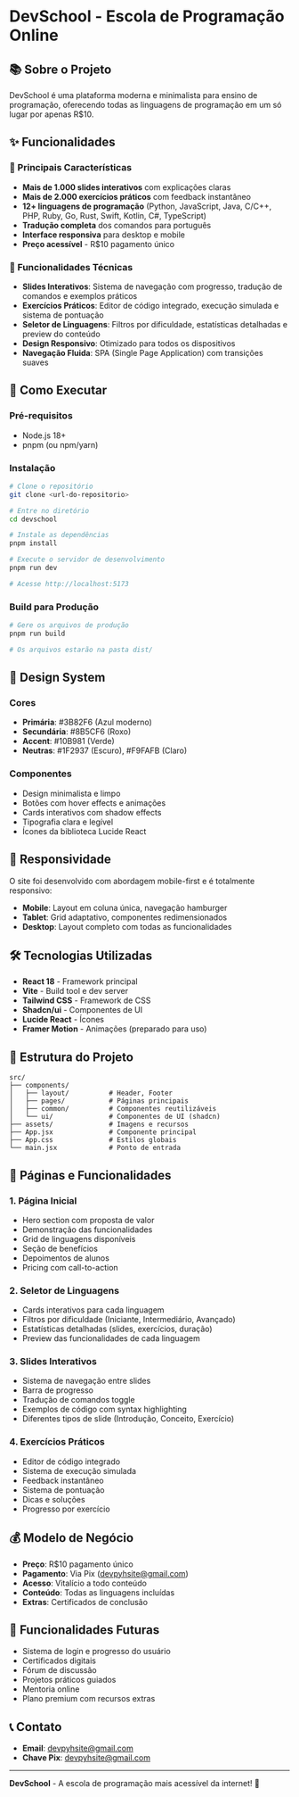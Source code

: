 # DevSchool - Escola de Programação Online

## 📚 Sobre o Projeto

DevSchool é uma plataforma moderna e minimalista para ensino de programação, oferecendo todas as linguagens de programação em um só lugar por apenas R$10.

## ✨ Funcionalidades

### 🎯 Principais Características
- **Mais de 1.000 slides interativos** com explicações claras
- **Mais de 2.000 exercícios práticos** com feedback instantâneo
- **12+ linguagens de programação** (Python, JavaScript, Java, C/C++, PHP, Ruby, Go, Rust, Swift, Kotlin, C#, TypeScript)
- **Tradução completa** dos comandos para português
- **Interface responsiva** para desktop e mobile
- **Preço acessível** - R$10 pagamento único

### 🔧 Funcionalidades Técnicas
- **Slides Interativos**: Sistema de navegação com progresso, tradução de comandos e exemplos práticos
- **Exercícios Práticos**: Editor de código integrado, execução simulada e sistema de pontuação
- **Seletor de Linguagens**: Filtros por dificuldade, estatísticas detalhadas e preview do conteúdo
- **Design Responsivo**: Otimizado para todos os dispositivos
- **Navegação Fluida**: SPA (Single Page Application) com transições suaves

## 🚀 Como Executar

### Pré-requisitos
- Node.js 18+ 
- pnpm (ou npm/yarn)

### Instalação
```bash
# Clone o repositório
git clone <url-do-repositorio>

# Entre no diretório
cd devschool

# Instale as dependências
pnpm install

# Execute o servidor de desenvolvimento
pnpm run dev

# Acesse http://localhost:5173
```

### Build para Produção
```bash
# Gere os arquivos de produção
pnpm run build

# Os arquivos estarão na pasta dist/
```

## 🎨 Design System

### Cores
- **Primária**: #3B82F6 (Azul moderno)
- **Secundária**: #8B5CF6 (Roxo)
- **Accent**: #10B981 (Verde)
- **Neutras**: #1F2937 (Escuro), #F9FAFB (Claro)

### Componentes
- Design minimalista e limpo
- Botões com hover effects e animações
- Cards interativos com shadow effects
- Tipografia clara e legível
- Ícones da biblioteca Lucide React

## 📱 Responsividade

O site foi desenvolvido com abordagem mobile-first e é totalmente responsivo:
- **Mobile**: Layout em coluna única, navegação hamburger
- **Tablet**: Grid adaptativo, componentes redimensionados
- **Desktop**: Layout completo com todas as funcionalidades

## 🛠️ Tecnologias Utilizadas

- **React 18** - Framework principal
- **Vite** - Build tool e dev server
- **Tailwind CSS** - Framework de CSS
- **Shadcn/ui** - Componentes de UI
- **Lucide React** - Ícones
- **Framer Motion** - Animações (preparado para uso)

## 📂 Estrutura do Projeto

```
src/
├── components/
│   ├── layout/          # Header, Footer
│   ├── pages/           # Páginas principais
│   ├── common/          # Componentes reutilizáveis
│   └── ui/              # Componentes de UI (shadcn)
├── assets/              # Imagens e recursos
├── App.jsx              # Componente principal
├── App.css              # Estilos globais
└── main.jsx             # Ponto de entrada
```

## 🎯 Páginas e Funcionalidades

### 1. Página Inicial
- Hero section com proposta de valor
- Demonstração das funcionalidades
- Grid de linguagens disponíveis
- Seção de benefícios
- Depoimentos de alunos
- Pricing com call-to-action

### 2. Seletor de Linguagens
- Cards interativos para cada linguagem
- Filtros por dificuldade (Iniciante, Intermediário, Avançado)
- Estatísticas detalhadas (slides, exercícios, duração)
- Preview das funcionalidades de cada linguagem

### 3. Slides Interativos
- Sistema de navegação entre slides
- Barra de progresso
- Tradução de comandos toggle
- Exemplos de código com syntax highlighting
- Diferentes tipos de slide (Introdução, Conceito, Exercício)

### 4. Exercícios Práticos
- Editor de código integrado
- Sistema de execução simulada
- Feedback instantâneo
- Sistema de pontuação
- Dicas e soluções
- Progresso por exercício

## 💰 Modelo de Negócio

- **Preço**: R$10 pagamento único
- **Pagamento**: Via Pix (devpyhsite@gmail.com)
- **Acesso**: Vitalício a todo conteúdo
- **Conteúdo**: Todas as linguagens incluídas
- **Extras**: Certificados de conclusão

## 🔮 Funcionalidades Futuras

- Sistema de login e progresso do usuário
- Certificados digitais
- Fórum de discussão
- Projetos práticos guiados
- Mentoria online
- Plano premium com recursos extras

## 📞 Contato

- **Email**: devpyhsite@gmail.com
- **Chave Pix**: devpyhsite@gmail.com

---

**DevSchool** - A escola de programação mais acessível da internet! 🚀

